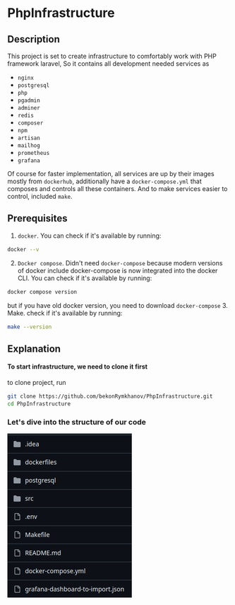# PhpInfrastructure

## Description
This project is set to create infrastructure to comfortably work with PHP framework laravel, So it contains all development needed services as 
- `nginx` 
- `postgresql`
- `php` 
- `pgadmin`
- `adminer` 
- `redis` 
- `composer` 
- `npm` 
- `artisan` 
- `mailhog` 
- `prometheus` 
- `grafana`

Of course for faster implementation, all services are up by their images mostly from `dockerhub`, additionally have a `docker-compose.yml` that composes and controls all these containers. And to make services easier to control, included `make`.

## Prerequisites
1. `docker`. You can check if it's available by running:
```bash
docker --v
```
2. `Docker compose`. Didn't need `docker-compose` because modern versions of docker include docker-compose is now integrated into the docker CLI. You can check if it's available by running:
```bash
docker compose version
```
but if you have old docker version, you need to download `docker-compose`
3. Make.  check if it's available by running:
```bash
make --version
```

## Explanation
#### To start infrastructure, we need to clone it first
to clone project, run 
```bash
git clone https://github.com/bekonRymkhanov/PhpInfrastructure.git
cd PhpInfrastructure
```
### Let's dive into the structure of our code
![img.png](images/img.png)











